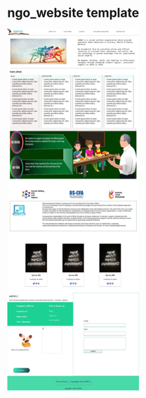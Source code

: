 # ngo_website template
<a href="https://nilankar19.github.io/ngowebsite-p3/" ><img
  src="ngowebsite.jpg"
  alt="img"
  title="click me"
  style="display: inline-block; margin: 0 auto; max-width: 300px">
  </a>
